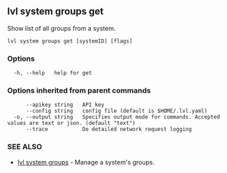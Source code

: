 ## lvl system groups get

Show list of all groups from a system.

```
lvl system groups get [systemID] [flags]
```

### Options

```
  -h, --help   help for get
```

### Options inherited from parent commands

```
      --apikey string   API key
      --config string   config file (default is $HOME/.lvl.yaml)
  -o, --output string   Specifies output mode for commands. Accepted values are text or json. (default "text")
      --trace           Do detailed network request logging
```

### SEE ALSO

* [lvl system groups](lvl_system_groups.md)	 - Manage a system's groups.

